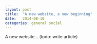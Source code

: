 ```yaml
---
layout: post
title:  "A new website, a new beginning"
date:   2014-08-10
categories: general social
---
```


A new website... (todo: write article)